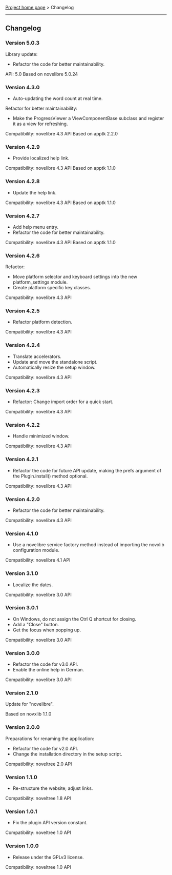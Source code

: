 [Project home page](../) > Changelog

------------------------------------------------------------------------

## Changelog


### Version 5.0.3

Library update:
- Refactor the code for better maintainability.

API: 5.0
Based on novelibre 5.0.24

### Version 4.3.0

- Auto-updating the word count at real time.

Refactor for better maintainability:

- Make the ProgressViewer a ViewComponentBase subclass and register it as a view for refreshing.

Compatibility: novelibre 4.3 API
Based on apptk 2.2.0

### Version 4.2.9

- Provide localized help link.

Compatibility: novelibre 4.3 API
Based on apptk 1.1.0

### Version 4.2.8

- Update the help link.

Compatibility: novelibre 4.3 API
Based on apptk 1.1.0

### Version 4.2.7

- Add help menu entry.
- Refactor the code for better maintainability.

Compatibility: novelibre 4.3 API
Based on apptk 1.1.0

### Version 4.2.6

Refactor:
- Move platform selector and keyboard settings into the new platform_settings module.
- Create platform specific key classes.

Compatibility: novelibre 4.3 API

### Version 4.2.5

- Refactor platform detection.

Compatibility: novelibre 4.3 API

### Version 4.2.4

- Translate accelerators.
- Update and move the standalone script.
- Automatically resize the setup window.

Compatibility: novelibre 4.3 API

### Version 4.2.3

- Refactor: Change import order for a quick start.

Compatibility: novelibre 4.3 API

### Version 4.2.2

- Handle minimized window.

Compatibility: novelibre 4.3 API

### Version 4.2.1

- Refactor the code for future API update,
  making the prefs argument of the Plugin.install() method optional.

Compatibility: novelibre 4.3 API

### Version 4.2.0

- Refactor the code for better maintainability.

Compatibility: novelibre 4.3 API

### Version 4.1.0

- Use a novelibre service factory method instead of importing the novxlib configuration module.

Compatibility: novelibre 4.1 API

### Version 3.1.0

- Localize the dates.

Compatibility: novelibre 3.0 API

### Version 3.0.1

- On Windows, do not assign the Ctrl Q shortcut for closing.
- Add a "Close" button.
- Get the focus when popping up.

Compatibility: novelibre 3.0 API

### Version 3.0.0

- Refactor the code for v3.0 API.
- Enable the online help in German.

Compatibility: novelibre 3.0 API

### Version 2.1.0

Update for "novelibre".

Based on novxlib 1.1.0

### Version 2.0.0

Preparations for renaming the application:
- Refactor the code for v2.0 API.
- Change the installation directory in the setup script.

Compatibility: noveltree 2.0 API

### Version 1.1.0

- Re-structure the website; adjust links.

Compatibility: noveltree 1.8 API

### Version 1.0.1

- Fix the plugin API version constant.

Compatibility: noveltree 1.0 API

### Version 1.0.0

- Release under the GPLv3 license.

Compatibility: noveltree 1.0 API
